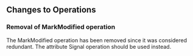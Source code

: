 ## Changes to Operations
### Removal of MarkModified operation
The MarkModified operation has been removed since it was considered redundant.  The attribute Signal operation should be used instead.
